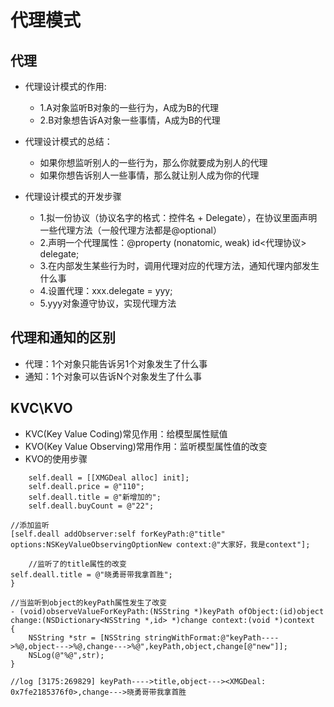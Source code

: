 # 代理模式
## 代理
* 代理设计模式的作用:
    * 1.A对象监听B对象的一些行为，A成为B的代理
    * 2.B对象想告诉A对象一些事情，A成为B的代理

* 代理设计模式的总结：
    * 如果你想监听别人的一些行为，那么你就要成为别人的代理
    * 如果你想告诉别人一些事情，那么就让别人成为你的代理

* 代理设计模式的开发步骤
    * 1.拟一份协议（协议名字的格式：控件名 + Delegate），在协议里面声明一些代理方法（一般代理方法都是@optional）
    * 2.声明一个代理属性：@property (nonatomic, weak) id<代理协议> delegate;
    * 3.在内部发生某些行为时，调用代理对应的代理方法，通知代理内部发生什么事
    * 4.设置代理：xxx.delegate = yyy;
    * 5.yyy对象遵守协议，实现代理方法

## 代理和通知的区别
- 代理：1个对象只能告诉另1个对象发生了什么事
- 通知：1个对象可以告诉N个对象发生了什么事

## KVC\KVO
- KVC(Key Value Coding)常见作用：给模型属性赋值
- KVO(Key Value Observing)常用作用：监听模型属性值的改变
- KVO的使用步骤<br>

```objc
    self.deall = [[XMGDeal alloc] init];
    self.deall.price = @"110";
    self.deall.title = @"新增加的";
    self.deall.buyCount = @"22";

//添加监听
[self.deall addObserver:self forKeyPath:@"title" options:NSKeyValueObservingOptionNew context:@"大家好，我是context"];

    //监听了的title属性的改变
self.deall.title = @"晓勇哥带我拿首胜";
}

//当监听到object的keyPath属性发生了改变
- (void)observeValueForKeyPath:(NSString *)keyPath ofObject:(id)object change:(NSDictionary<NSString *,id> *)change context:(void *)context
{
    NSString *str = [NSString stringWithFormat:@"keyPath---->%@,object--->%@,change--->%@",keyPath,object,change[@"new"]];
    NSLog(@"%@",str);
}

//log [3175:269829] keyPath---->title,object---><XMGDeal: 0x7fe2185376f0>,change--->晓勇哥带我拿首胜
```
